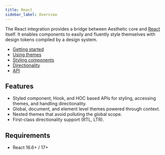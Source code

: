 ```yaml
---
title: React
sidebar_label: Overview
---
```


The React integration provides a bridge between Aesthetic core and [React](https://reactjs.org/)
itself. It enables components to easily and fluently style themselves with design tokens compiled by
a design system.

- [Getting started](./react/setup.mdx)
- [Using themes](./react/themes.md)
- [Styling components](./react/styles.md)
- [Directionality](./react/direction.md)
- [API](./react/api.md)

## Features

- Styled component, Hook, and HOC based APIs for styling, accessing themes, and handling
  directionality.
- Global, document, and element level themes powered through context.
- Nested themes that avoid polluting the global scope.
- First-class directionality support (RTL, LTR).

## Requirements

- React 16.6+ / 17+
